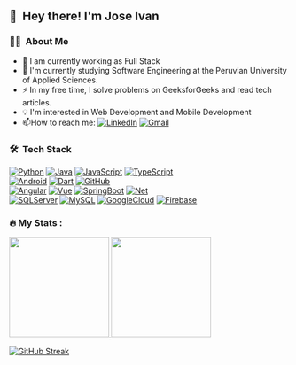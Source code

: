 ## 👋 &nbsp;Hey there! I'm Jose Ivan

### 👩‍💻️ &nbsp;About Me

- 🔭 I am currently working as Full Stack
- 🌱 I'm currently studying Software Engineering at the Peruvian University of Applied Sciences.
- :zap: In my free time, I solve problems on GeeksforGeeks and read tech articles.
- 💡 I'm interested in Web Development and Mobile Development
- :mailbox:How to reach me: [![LinkedIn](https://img.shields.io/badge/LinkedIn-0A66C2?style=for-the-badge&logo=linkedin&logoColor=white&labelColor=101010&link=https://www.linkedin.com/in/jose-ivan-tarazona-ildefonso)]()
[![Gmail](https://img.shields.io/badge/Gmail-EA4335?style=for-the-badge&logo=gmail&logoColor=white&labelColor=101010&link=mailto:joset2804@gmail.com)]()

### 🛠 &nbsp;Tech Stack

[![Python](https://img.shields.io/badge/Python-3776AB?style=for-the-badge&logo=python&logoColor=white&labelColor=101010)]()
[![Java](https://img.shields.io/badge/Java-FF7800?style=for-the-badge&logo=java&logoColor=white&labelColor=101010)]()
[![JavaScript](https://img.shields.io/badge/JavaScript-F7DF1E?style=for-the-badge&logo=javascript&logoColor=white&labelColor=101010)]()
[![TypeScript](https://img.shields.io/badge/TypeScript-3178C6?style=for-the-badge&logo=typescript&logoColor=white&labelColor=101010)]()
</br>
[![Android](https://img.shields.io/badge/Android-3DDC84?style=for-the-badge&logo=android&logoColor=white&labelColor=101010)]()
[![Dart](https://img.shields.io/badge/Dart-199ED9?style=for-the-badge&logo=dart&logoColor=white&labelColor=101010)]()
[![GitHub](https://img.shields.io/badge/GitHub-181717?style=for-the-badge&logo=github&logoColor=white&labelColor=101010)]()
</br>
[![Angular](https://img.shields.io/badge/Angular-DD0031?style=for-the-badge&logo=angular&logoColor=white&labelColor=101010)]()
[![Vue](https://img.shields.io/badge/Vue-4FC08D?style=for-the-badge&logo=vuedotjs&logoColor=white&labelColor=101010)]()
[![SpringBoot](https://img.shields.io/badge/SpringBoot-6DB33F?style=for-the-badge&logo=spring&logoColor=white&labelColor=101010)]()
[![Net](https://img.shields.io/badge/Net-512BD4?style=for-the-badge&logo=dotnet&logoColor=white&labelColor=101010)]()
</br>
[![SQLServer](https://img.shields.io/badge/SQLServer-CC2927?style=for-the-badge&logo=microsoftsqlserver&logoColor=white&labelColor=101010)]()
[![MySQL](https://img.shields.io/badge/MySQL-4479A1?style=for-the-badge&logo=mysql&logoColor=white&labelColor=101010)]()
[![GoogleCloud](https://img.shields.io/badge/Google_Cloud-4285F4?style=for-the-badge&logo=googlecloud&logoColor=white&labelColor=101010)]()
[![Firebase](https://img.shields.io/badge/Firebase-FFCA28?style=for-the-badge&logo=firebase&logoColor=white&labelColor=101010)]()
</br>

### :fire: My Stats :

<p align="left">
<a href="https://github.com/Joset2804">
  <img height="180em" src="https://github-readme-stats-eight-theta.vercel.app/api?username=Joset2804&show_icons=true&theme=dracula&include_all_commits=true&count_private=true"/>
  <img height="180em" src="https://github-readme-stats-eight-theta.vercel.app/api/top-langs/?username=Joset2804&layout=compact&langs_count=8&theme=dracula"/>
</a>
</p>

[![GitHub Streak](http://github-readme-streak-stats.herokuapp.com?user=Joset2804&theme=dracula)](https://git.io/streak-stats)

